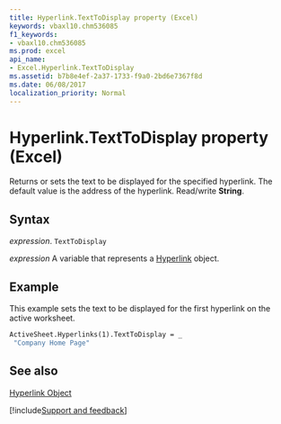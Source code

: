 ```yaml
---
title: Hyperlink.TextToDisplay property (Excel)
keywords: vbaxl10.chm536085
f1_keywords:
- vbaxl10.chm536085
ms.prod: excel
api_name:
- Excel.Hyperlink.TextToDisplay
ms.assetid: b7b8e4ef-2a37-1733-f9a0-2bd6e7367f8d
ms.date: 06/08/2017
localization_priority: Normal
---
```



# Hyperlink.TextToDisplay property (Excel)

Returns or sets the text to be displayed for the specified hyperlink. The default value is the address of the hyperlink. Read/write  **String**.


## Syntax

_expression_. `TextToDisplay`

_expression_ A variable that represents a [Hyperlink](Excel.Hyperlink.md) object.


## Example

This example sets the text to be displayed for the first hyperlink on the active worksheet.


```vb
ActiveSheet.Hyperlinks(1).TextToDisplay = _ 
 "Company Home Page"
```


## See also


[Hyperlink Object](Excel.Hyperlink.md)

[!include[Support and feedback](~/includes/feedback-boilerplate.md)]